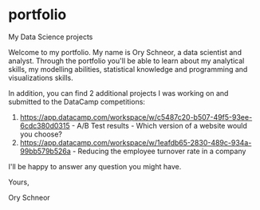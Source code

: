 # portfolio
My Data Science projects

Welcome to my portfolio. My name is Ory Schneor, a data scientist and analyst. Through the portfolio you'll be able to learn about my analytical skills, my modelling abilities, statistical knowledge and programming and visualizations skills.

In addition, you can find 2 additional projects I was working on and submitted to the DataCamp competitions:

1. https://app.datacamp.com/workspace/w/c5487c20-b507-49f5-93ee-6cdc380d0315 - A/B Test results - Which version of a website would you choose?
2. https://app.datacamp.com/workspace/w/1eafdb65-2830-489c-934a-99bb579b526a - Reducing the employee turnover rate in a company

I'll be happy to answer any question you might have.

Yours,

Ory Schneor
